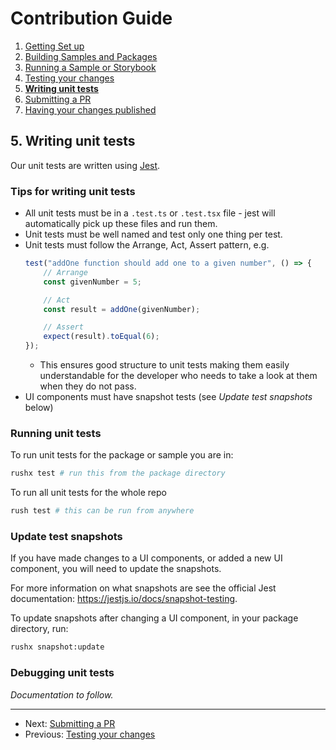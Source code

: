 # Contribution Guide

1. [Getting Set up](./1.%20getting-set-up.md)
2. [Building Samples and Packages](./2.%20build-samples-and-packages.md)
3. [Running a Sample or Storybook](./3.%20running-a-sample-or-storybook.md)
4. [Testing your changes](./4.%20testing-your-changes.md)
5. **[Writing unit tests](./5.%20writing-unit-tests.md)**
6. [Submitting a PR](./6.%20submitting-a-pr.md)
7. [Having your changes published](./7.%20having-your-changes-published.md)

## 5. Writing unit tests

Our unit tests are written using [Jest](../infrastructure/jest.md).

### Tips for writing unit tests
* All unit tests must be in a `.test.ts` or `.test.tsx` file - jest will automatically pick up these files and run them.
* Unit tests must be well named and test only one thing per test.
* Unit tests must follow the Arrange, Act, Assert pattern, e.g.
    ```javascript
    test("addOne function should add one to a given number", () => {
        // Arrange
        const givenNumber = 5;

        // Act
        const result = addOne(givenNumber);

        // Assert
        expect(result).toEqual(6);
    });
    ```
    * This ensures good structure to unit tests making them easily understandable for the developer who needs to take a look at them when they do not pass.
* UI components must have snapshot tests (see _Update test snapshots_ below)

### Running unit tests

To run unit tests for the package or sample you are in:
```bash
rushx test # run this from the package directory
```

To run all unit tests for the whole repo
```bash
rush test # this can be run from anywhere
```

### Update test snapshots
If you have made changes to a UI components, or added a new UI component, you will need to update the snapshots.

For more information on what snapshots are see the official Jest documentation: https://jestjs.io/docs/snapshot-testing. 

To update snapshots after changing a UI component, in your package directory, run:
```bash
rushx snapshot:update
```

### Debugging unit tests
_Documentation to follow._

---
* Next: [Submitting a PR](./6.%20submitting-a-pr.md)
* Previous: [Testing your changes](./4.%20testing-your-changes.md)
